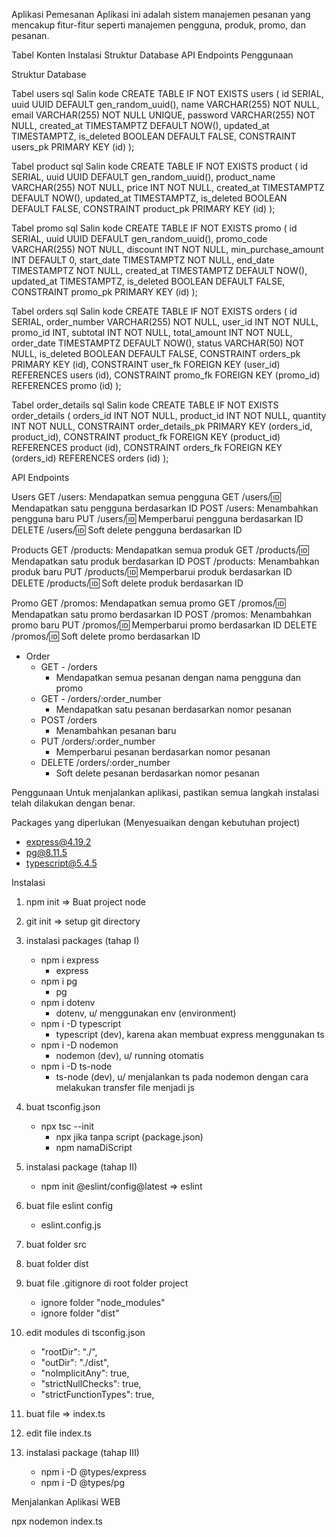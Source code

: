 Aplikasi Pemesanan
Aplikasi ini adalah sistem manajemen pesanan yang mencakup fitur-fitur seperti manajemen pengguna, produk, promo, dan pesanan.

Tabel Konten
    Instalasi
    Struktur Database
    API Endpoints
    Penggunaan


Struktur Database

Tabel users
sql
Salin kode
CREATE TABLE IF NOT EXISTS users (
    id SERIAL,
    uuid UUID DEFAULT gen_random_uuid(),
    name VARCHAR(255) NOT NULL,
    email VARCHAR(255) NOT NULL UNIQUE,
    password VARCHAR(255) NOT NULL,
    created_at TIMESTAMPTZ DEFAULT NOW(),
    updated_at TIMESTAMPTZ,
    is_deleted BOOLEAN DEFAULT FALSE,
    CONSTRAINT users_pk PRIMARY KEY (id)
);

Tabel product
sql
Salin kode
CREATE TABLE IF NOT EXISTS product (
    id SERIAL,
    uuid UUID DEFAULT gen_random_uuid(),
    product_name VARCHAR(255) NOT NULL,
    price INT NOT NULL,
    created_at TIMESTAMPTZ DEFAULT NOW(),
    updated_at TIMESTAMPTZ,
    is_deleted BOOLEAN DEFAULT FALSE,
    CONSTRAINT product_pk PRIMARY KEY (id)
);

Tabel promo
sql
Salin kode
CREATE TABLE IF NOT EXISTS promo (
    id SERIAL,
    uuid UUID DEFAULT gen_random_uuid(),
    promo_code VARCHAR(255) NOT NULL,
    discount INT NOT NULL,
    min_purchase_amount INT DEFAULT 0,
    start_date TIMESTAMPTZ NOT NULL,
    end_date TIMESTAMPTZ NOT NULL,
    created_at TIMESTAMPTZ DEFAULT NOW(),
    updated_at TIMESTAMPTZ,
    is_deleted BOOLEAN DEFAULT FALSE,
    CONSTRAINT promo_pk PRIMARY KEY (id)
);

Tabel orders
sql
Salin kode
CREATE TABLE IF NOT EXISTS orders (
    id SERIAL,
    order_number VARCHAR(255) NOT NULL,
    user_id INT NOT NULL,
    promo_id INT,
    subtotal INT NOT NULL,
    total_amount INT NOT NULL,
    order_date TIMESTAMPTZ DEFAULT NOW(),
    status VARCHAR(50) NOT NULL,
    is_deleted BOOLEAN DEFAULT FALSE,
    CONSTRAINT orders_pk PRIMARY KEY (id),
    CONSTRAINT user_fk FOREIGN KEY (user_id) REFERENCES users (id),
    CONSTRAINT promo_fk FOREIGN KEY (promo_id) REFERENCES promo (id)
);

Tabel order_details
sql
Salin kode
CREATE TABLE IF NOT EXISTS order_details (
    orders_id INT NOT NULL,
    product_id INT NOT NULL,
    quantity INT NOT NULL,
    CONSTRAINT order_details_pk PRIMARY KEY (orders_id, product_id),
    CONSTRAINT product_fk FOREIGN KEY (product_id) REFERENCES product (id),
    CONSTRAINT orders_fk FOREIGN KEY (orders_id) REFERENCES orders (id)
);


API Endpoints

Users
GET /users: Mendapatkan semua pengguna
GET /users/:id: Mendapatkan satu pengguna berdasarkan ID
POST /users: Menambahkan pengguna baru
PUT /users/:id: Memperbarui pengguna berdasarkan ID
DELETE /users/:id: Soft delete pengguna berdasarkan ID

Products
GET /products: Mendapatkan semua produk
GET /products/:id: Mendapatkan satu produk berdasarkan ID
POST /products: Menambahkan produk baru
PUT /products/:id: Memperbarui produk berdasarkan ID
DELETE /products/:id: Soft delete produk berdasarkan ID

Promo
GET /promos: Mendapatkan semua promo
GET /promos/:id: Mendapatkan satu promo berdasarkan ID
POST /promos: Menambahkan promo baru
PUT /promos/:id: Memperbarui promo berdasarkan ID
DELETE /promos/:id: Soft delete promo berdasarkan ID

- Order
    - GET - /orders
        - Mendapatkan semua pesanan dengan nama pengguna dan promo
    - GET - /orders/:order_number
        - Mendapatkan satu pesanan berdasarkan nomor pesanan
    - POST /orders
        - Menambahkan pesanan baru
    - PUT /orders/:order_number
        - Memperbarui pesanan berdasarkan nomor pesanan
    - DELETE /orders/:order_number
        - Soft delete pesanan berdasarkan nomor pesanan

Penggunaan
Untuk menjalankan aplikasi, pastikan semua langkah instalasi telah dilakukan dengan benar.


Packages yang diperlukan (Menyesuaikan dengan kebutuhan project)


- express@4.19.2
- pg@8.11.5
- typescript@5.4.5


Instalasi

1. npm init => Buat project node
2. git init => setup git directory

3. instalasi packages (tahap I)
    - npm i express
        - express
    - npm i pg
        - pg
    - npm i dotenv
        - dotenv, u/ menggunakan env (environment)
    - npm i -D typescript
        - typescript (dev), karena akan membuat express menggunakan ts
    -   npm i -D nodemon
        - nodemon (dev), u/ running otomatis
    -   npm i -D ts-node
        - ts-node (dev), u/ menjalankan ts pada nodemon dengan cara melakukan transfer file menjadi js

4. buat tsconfig.json
    -   npx tsc --init
        - npx jika tanpa script (package.json)
        - npm namaDiScript

5. instalasi package (tahap II)
    - npm init @eslint/config@latest => eslint

6. buat file eslint config
    - eslint.config.js
7. buat folder src
8. buat folder dist

9. buat file .gitignore di root folder project
    - ignore folder "node_modules"
    - ignore folder "dist"

10. edit modules di tsconfig.json
    - "rootDir": "./",
    - "outDir": "./dist",
    - "noImplicitAny": true,
    - "strictNullChecks": true,
    - "strictFunctionTypes": true,

11. buat file => index.ts
12. edit file index.ts

13. instalasi package (tahap III)
    - npm i -D @types/express
    - npm i -D @types/pg


Menjalankan Aplikasi WEB

npx nodemon index.ts